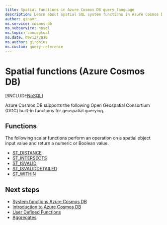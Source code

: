 ```yaml
---
title: Spatial functions in Azure Cosmos DB query language
description: Learn about spatial SQL system functions in Azure Cosmos DB.
author: ginamr
ms.service: cosmos-db
ms.subservice: nosql
ms.topic: conceptual
ms.date: 09/13/2019
ms.author: girobins
ms.custom: query-reference
---
```

# Spatial functions (Azure Cosmos DB)
[!INCLUDE[NoSQL](../../includes/appliesto-nosql.md)]

Azure Cosmos DB supports the following Open Geospatial Consortium (OGC) built-in functions for geospatial querying. 

## Functions

The following scalar functions perform an operation on a spatial object input value and return a numeric or Boolean value.  

* [ST_DISTANCE](st-distance.md)
* [ST_INTERSECTS](st-intersects.md)
* [ST_ISVALID](st-isvalid.md)
* [ST_ISVALIDDETAILED](st-isvaliddetailed.md)
* [ST_WITHIN](st-within.md)




  

## Next steps

- [System functions Azure Cosmos DB](system-functions.md)
- [Introduction to Azure Cosmos DB](../../introduction.md)
- [User Defined Functions](udfs.md)
- [Aggregates](aggregate-functions.md)
